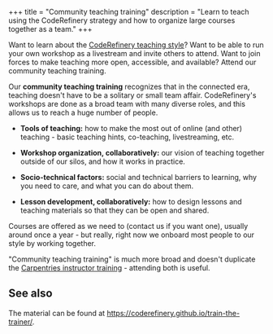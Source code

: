 +++
title = "Community teaching training"
description = "Learn to teach using the CodeRefinery strategy and how to organize large courses together as a team."
+++

Want to learn about the [CodeRefinery teaching
style](@/workshops/teaching-style.md)?  Want to be able to run your own
workshop as a livestream and invite others to attend.  Want to join
forces to make teaching more open, accessible, and available?  Attend
our community teaching training.

Our **community teaching training** recognizes that in the connected
era, teaching doesn't have to be a solitary or small team affair.
CodeRefinery's workshops are done as a broad team with many diverse
roles, and this allows us to reach a huge number of people.

* **Tools of teaching:** how to make the most out of online (and
  other) teaching - basic teaching hints, co-teaching, livestreaming,
  etc.

* **Workshop organization, collaboratively:** our vision of teaching
  together outside of our silos, and how it works in practice.

* **Socio-technical factors:** social and technical barriers to
  learning, why you need to care, and what you can do about them.

* **Lesson development, collaboratively:** how to design lessons and
  teaching materials so that they can be open and shared.

Courses are offered as we need to (contact us if you want one),
usually around once a year - but really, right now we onboard most
people to our style by working together.

"Community teaching training" is much more broad and doesn't duplicate
the [Carpentries instructor
training](https://carpentries.org/become-instructor/) - attending both
is useful.


## See also

The material can be found at <https://coderefinery.github.io/train-the-trainer/>.
